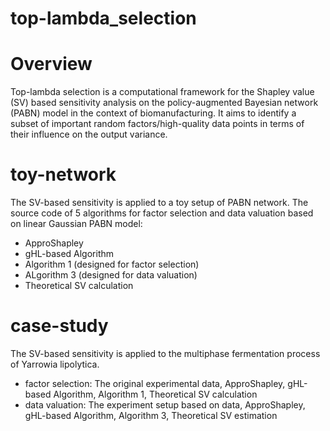 # top-lambda_selection

# Overview
Top-lambda selection is a computational framework for the Shapley value (SV) based sensitivity analysis on the policy-augmented Bayesian network (PABN) model in the context of biomanufacturing. It aims to identify a subset of important random factors/high-quality data points in terms of their influence on the output variance.

# toy-network
The SV-based sensitivity is applied to a toy setup of PABN network. 
The source code of 5 algorithms for factor selection and data valuation based on linear Gaussian PABN model:
- ApproShapley
- gHL-based Algorithm
- Algorithm 1 (designed for factor selection)
- ALgorithm 3 (designed for data valuation)
- Theoretical SV calculation

# case-study
The SV-based sensitivity is applied to the multiphase fermentation process of Yarrowia lipolytica.
- factor selection: The original experimental data, ApproShapley, gHL-based Algorithm, Algorithm 1, Theoretical SV calculation
- data valuation: The experiment setup based on data, ApproShapley, gHL-based Algorithm, Algorithm 3, Theoretical SV estimation
